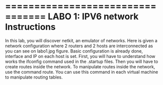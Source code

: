 
=================================
LABO 1: IPV6 network Instructions
=================================


In this lab, you will discover netkit, an emulator of networks. Here is given a
network configuration where 2 routers and 2 hosts are interconnected as you can
see on labo1.jpg figure.
Basic configuration is already done, interface and IP on each host is set. First, you will have to understand how works the ifconfig command used in the .startup files. Then you will have to create routes inside the network.
To manipulate routes inside the network, use the command route. You can use
this command in each virtual machine to manipulate routing tables.







